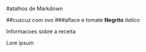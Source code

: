 
#atalhos de Markdown

##cuscuz com ovo
###alface e tomate
**Negrito**
_italico_


Informacoes sobre a receita

Lore ipsum